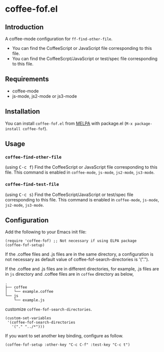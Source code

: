 # coffee-fof.el

## Introduction

A coffee-mode configuration for `ff-find-other-file`.

- You can find the CoffeeScript or JavaScript file corresponding to this file.
- You can find the CoffeeScrpt/JavaScript or test/spec file corresponding to this file.

## Requirements

* coffee-mode
* js-mode, js2-mode or js3-mode


## Installation

You can install `coffee-fof.el` from [MELPA](https://github.com/milkypostman/melpa.git) with package.el
(`M-x package-install coffee-fof`).

## Usage

### `coffee-find-other-file`

(using <kbd>C-c f</kbd>) Find the CoffeeScript or JavaScript file
corresponding to this file.  This command is enabled in `coffee-mode`,
`js-mode`, `js2-mode`, `js3-mode`.

### `coffee-find-test-file`

(using <kbd>C-c s</kbd>) Find the CoffeeScript/JavaScript or test/spec
file corresponding to this file.  This command is enabled in
`coffee-mode`, `js-mode`, `js2-mode`, `js3-mode`.

## Configuration

Add the following to your Emacs init file:

```elisp
(require 'coffee-fof) ;; Not necessary if using ELPA package
(coffee-fof-setup)
```

If the .coffee files and .js files are in the same directory, a configuration is not necessary as default value of coffee-fof-search-directories is '(".").

If the .coffee and .js files are in different directories, for example, .js files are in `js` directory and .coffee files are in `coffee` directory as below,

    .
    ├── coffee
    │   └── example.coffee
    └── js
        └── example.js

customize `coffee-fof-search-directories`.

```elisp
(custom-set-variables
 '(coffee-fof-search-directories
   '("." "../*")))
```

If you want to set another key binding, configure as follow.

    (coffee-fof-setup :other-key "C-c C-f" :test-key "C-c t")
